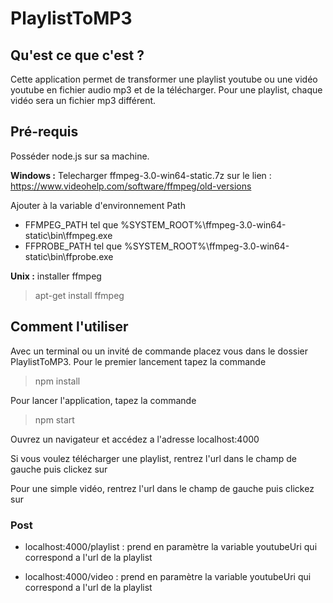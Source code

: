 # PlaylistToMP3

## Qu'est ce que c'est ?

Cette application permet de transformer une playlist youtube ou une vidéo youtube en fichier audio mp3 et de la télécharger. Pour une playlist, chaque vidéo sera un fichier mp3 différent.

## Pré-requis

Posséder node.js sur sa machine.

**Windows :**
Telecharger ffmpeg-3.0-win64-static.7z sur le lien : https://www.videohelp.com/software/ffmpeg/old-versions

Ajouter à la variable d'environnement Path
* FFMPEG_PATH tel que %SYSTEM_ROOT%\ffmpeg-3.0-win64-static\bin\ffmpeg.exe
* FFPROBE_PATH tel que %SYSTEM_ROOT%\ffmpeg-3.0-win64-static\bin\ffprobe.exe

**Unix :**
installer ffmpeg
> apt-get install ffmpeg</blockquote>

## Comment l'utiliser

Avec un terminal ou un invité de commande placez vous dans le dossier PlaylistToMP3. Pour le premier lancement tapez la commande
> npm install</blockquote>

Pour lancer l'application, tapez la commande
> npm start</blockquote>

Ouvrez un navigateur et accédez a l'adresse localhost:4000

Si vous voulez télécharger une playlist, rentrez l'url dans le champ de gauche puis clickez sur

Pour une simple vidéo, rentrez l'url dans le champ de gauche puis clickez sur 

### Post

* localhost:4000/playlist : prend en paramètre la variable youtubeUri qui correspond a l'url de la playlist

* localhost:4000/video : prend en paramètre la variable youtubeUri qui correspond a l'url de la playlist

